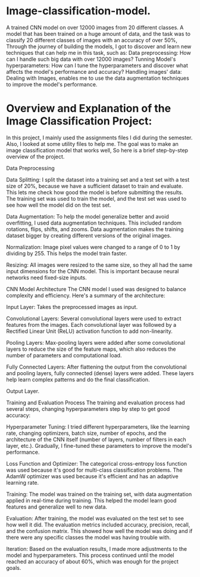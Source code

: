 # Image-classification-model.
A trained CNN model on over 12000 images from 20 different classes.
A model that has been trained on a huge amount of data, and the task was to classify 20 different classes of images with an accuracy of over 50%, Through the journey of building the models, I got to discover and learn new techniques that can help me in this task, such as:
Data preprocessing: How can I handle such big data with over 12000 images?
Tunning Model's hyperparameters: How can I tune the hyperparameters and discover what affects the model's performance and accuracy?
Handling images' data: Dealing with Images, enables me to use the data augmentation techniques to improve the model's performance.

# Overview and Explanation of the Image Classification Project:
In this project, I mainly used the assignments files I did during the semester. Also, I looked at some utility files to help me. The goal was to make an image classification model that works well, So here is  a brief step-by-step overview of the project.

Data Preprocessing

Data Splitting: I split the dataset into a training set and a test set with a test size of 20%, because we have a sufficient dataset to train and evaluate. This lets me check how good the model is before submitting the results. The training set was used to train the model, and the test set was used to see how well the model did on the test set.

Data Augmentation: 
To help the model generalize better and avoid overfitting, I used data augmentation techniques. This included random rotations, flips, shifts, and zooms. Data augmentation makes the training dataset bigger by creating different versions of the original images.

Normalization: Image pixel values were changed to a range of 0 to 1 by dividing by 255. This helps the model train faster.

Resizing: All images were resized to the same size, so they all had the same input dimensions for the CNN model. This is important because neural networks need fixed-size inputs.

CNN Model Architecture
The CNN model I used was designed to balance complexity and efficiency. Here's a summary of the architecture:

Input Layer: Takes the preprocessed images as input.

Convolutional Layers: Several convolutional layers were used to extract features from the images. Each convolutional layer was followed by a Rectified Linear Unit (ReLU) activation function to add non-linearity.

Pooling Layers: Max-pooling layers were added after some convolutional layers to reduce the size of the feature maps, which also reduces the number of parameters and computational load.

Fully Connected Layers: After flattening the output from the convolutional and pooling layers, fully connected (dense) layers were added. These layers help learn complex patterns and do the final classification.

Output Layer.

Training and Evaluation Process
The training and evaluation process had several steps, changing hyperparameters step by step to get good accuracy:

Hyperparameter Tuning: 
I tried different hyperparameters, like the learning rate, changing optimizers, batch size, number of epochs, and the architecture of the CNN itself (number of layers, number of filters in each layer, etc.). Gradually, I fine-tuned these parameters to improve the model's performance.

Loss Function and Optimizer: 
The categorical cross-entropy loss function was used because it's good for multi-class classification problems. The AdamW optimizer was used because it's efficient and has an adaptive learning rate.

Training: 
The model was trained on the training set, with data augmentation applied in real-time during training. This helped the model learn good features and generalize well to new data.

Evaluation: 
After training, the model was evaluated on the test set to see how well it did. The evaluation metrics included accuracy, precision, recall, and the confusion matrix. This showed how well the model was doing and if there were any specific classes the model was having trouble with.

Iteration: 
Based on the evaluation results, I made more adjustments to the model and hyperparameters. This process continued until the model reached an accuracy of about 60%, which was enough for the project goals.
